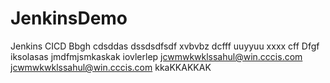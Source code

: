 # JenkinsDemo
Jenkins CICD
Bbgh
cdsddas
dssdsdfsdf
xvbvbz
dcfff
uuyyuu
xxxx
cff
Dfgf
iksolasas
jmdfmjsmkaskak
iovlerlep
jcwmwkwklssahul@win.cccis.com
jcwmwkwklssahul@win.cccis.com
kkaKKAKKAK
